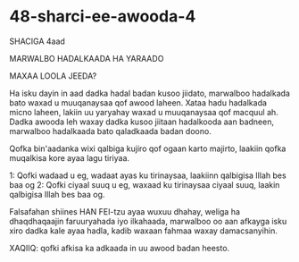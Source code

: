 # 48-sharci-ee-awooda-4

SHACIGA 4aad

MARWALBO HADALKAADA HA YARAADO

MAXAA LOOLA JEEDA?

Ha isku dayin in aad dadka hadal badan kusoo jiidato, marwalboo hadalkada bato waxad u muuqanaysaa qof awood laheen. Xataa hadu hadalkada micno laheen, lakiin uu yaryahay waxad u muuqanaysaa qof macquul ah. Dadka awooda leh waxay dadka kusoo jiitaan hadalkooda aan badneen, marwalboo hadalkaada bato qaladkaada badan doono.

Qofka bin'aadanka wixi qalbiga kujiro qof ogaan karto majirto, laakiin qofka muqalkisa kore ayaa lagu tiriyaa. 

1: Qofki wadaad u eg, wadaat ayas ku tirinaysaa, laakiinn qalbigisa Illah bes baa og
2: Qofki ciyaal suuq u eg, waxaad ku tirinaysaa ciyaal suuq, laakin qalbigisa Illah bes baa og.


Falsafahan shiines HAN FEI-tzu ayaa wuxuu dhahay, weliga ha dhaqdhaqaajin faruuryahada iyo ilkahaada, marwalboo oo aan afkayga isku xiro dadka kale ayaa hadla, kadib waxaan fahmaa waxay damacsanyihin.

XAQIIQ: qofki afkisa ka adkaada in uu awood badan heesto.
